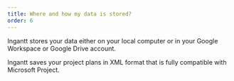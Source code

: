 ```yaml
---
title: Where and how my data is stored?
order: 6
---
```

Ingantt stores your data either on your local computer or in your Google Workspace or Google Drive account.

Ingantt saves your project plans in XML format that is fully compatible with Microsoft Project.
